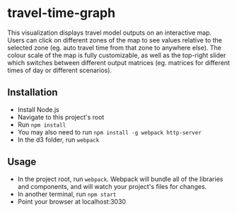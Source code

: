 # travel-time-graph
This visualization displays travel model outputs on an interactive map. Users can click on different zones of the map to see values relative to the selected zone (eg. auto travel time from that zone to anywhere else). The colour scale of the map is fully customizable, as well as the top-right slider which switches between different output matrices (eg. matrices for different times of day or different scenarios).

## Installation

- Install Node.js
- Navigate to this project's root
- Run `npm install`
- You may also need to run `npm install -g webpack http-server`
- In the d3 folder, run `webpack`

## Usage

- In the project root, run `webpack`. Webpack will bundle all of the libraries and components, and will watch your project's files for changes.
- In another terminal, run `npm start`
- Point your browser at localhost:3030
